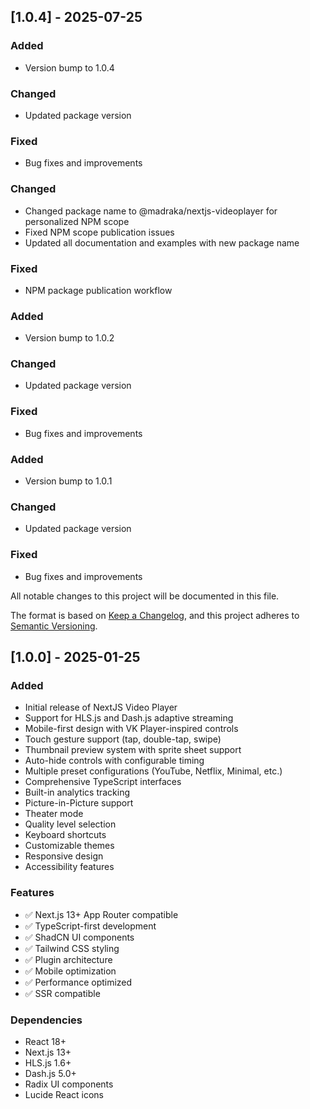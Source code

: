## [1.0.4] - 2025-07-25

### Added
- Version bump to 1.0.4

### Changed
- Updated package version

### Fixed
- Bug fixes and improvements



### Changed
- Changed package name to @madraka/nextjs-videoplayer for personalized NPM scope
- Fixed NPM scope publication issues
- Updated all documentation and examples with new package name

### Fixed
- NPM package publication workflow



### Added
- Version bump to 1.0.2

### Changed
- Updated package version

### Fixed
- Bug fixes and improvements



### Added
- Version bump to 1.0.1

### Changed
- Updated package version

### Fixed
- Bug fixes and improvements



All notable changes to this project will be documented in this file.

The format is based on [Keep a Changelog](https://keepachangelog.com/en/1.0.0/),
and this project adheres to [Semantic Versioning](https://semver.org/spec/v2.0.0.html).

## [1.0.0] - 2025-01-25

### Added
- Initial release of NextJS Video Player
- Support for HLS.js and Dash.js adaptive streaming
- Mobile-first design with VK Player-inspired controls
- Touch gesture support (tap, double-tap, swipe)
- Thumbnail preview system with sprite sheet support
- Auto-hide controls with configurable timing
- Multiple preset configurations (YouTube, Netflix, Minimal, etc.)
- Comprehensive TypeScript interfaces
- Built-in analytics tracking
- Picture-in-Picture support
- Theater mode
- Quality level selection
- Keyboard shortcuts
- Customizable themes
- Responsive design
- Accessibility features

### Features
- ✅ Next.js 13+ App Router compatible
- ✅ TypeScript-first development
- ✅ ShadCN UI components
- ✅ Tailwind CSS styling
- ✅ Plugin architecture
- ✅ Mobile optimization
- ✅ Performance optimized
- ✅ SSR compatible

### Dependencies
- React 18+
- Next.js 13+
- HLS.js 1.6+
- Dash.js 5.0+
- Radix UI components
- Lucide React icons
